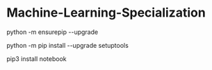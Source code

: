 # Machine-Learning-Specialization


python -m ensurepip --upgrade

python -m pip install --upgrade setuptools

pip3 install notebook
